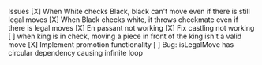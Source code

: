Issues
[X] When White checks Black, black can't move even if there is still legal moves
[X] When Black checks white, it throws checkmate even if there is legal moves
[X] En passant not working
[X] Fix castling not working
[ ] when king is in check, moving a piece in front of the king isn't a valid move
[X] Implement promotion functionality
[ ] Bug: isLegalMove has circular dependency causing infinite loop 